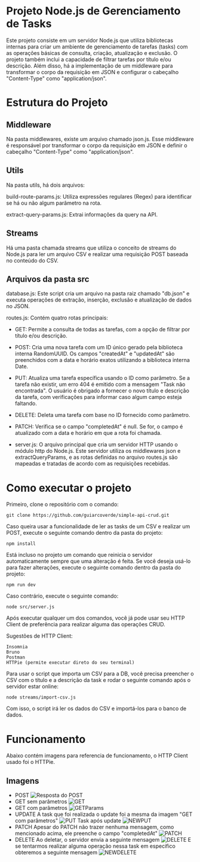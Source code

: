 # Projeto Node.js de Gerenciamento de Tasks
Este projeto consiste em um servidor Node.js que utiliza bibliotecas internas para criar um ambiente de gerenciamento de tarefas (tasks) com as operações básicas de consulta, criação, atualização e exclusão. O projeto também inclui a capacidade de filtrar tarefas por título e/ou descrição. Além disso, há a implementação de um middleware para transformar o corpo da requisição em JSON e configurar o cabeçalho "Content-Type" como "application/json".

# Estrutura do Projeto 
## Middleware
Na pasta middlewares, existe um arquivo chamado json.js. Esse middleware é responsável por transformar o corpo da requisição em JSON e definir o cabeçalho "Content-Type" como "application/json".

## Utils
Na pasta utils, há dois arquivos:

build-route-params.js: Utiliza expressões regulares (Regex) para identificar se há ou não algum parâmetro na rota.

extract-query-params.js: Extrai informações da query na API.

## Streams
Há uma pasta chamada streams que utiliza o conceito de streams do Node.js para ler um arquivo CSV e realizar uma requisição POST baseada no conteúdo do CSV.

## Arquivos da pasta src
database.js: Este script cria um arquivo na pasta raiz chamado "db.json" e executa operações de extração, inserção, exclusão e atualização de dados no JSON.

routes.js: Contém quatro rotas principais:

- GET: Permite a consulta de todas as tarefas, com a opção de filtrar por título e/ou descrição.

- POST: Cria uma nova tarefa com um ID único gerado pela biblioteca interna RandomUUID. Os campos "createdAt" e "updatedAt" são preenchidos com a data e horário exatos utilizando a biblioteca interna Date.

- PUT: Atualiza uma tarefa específica usando o ID como parâmetro. Se a tarefa não existir, um erro 404 é emitido com a mensagem "Task não encontrada". O usuário é obrigado a fornecer o novo título e descrição da tarefa, com verificações para informar caso algum campo esteja faltando.

- DELETE: Deleta uma tarefa com base no ID fornecido como parâmetro.

- PATCH: Verifica se o campo "completedAt" é null. Se for, o campo é atualizado com a data e horário em que a rota foi chamada.

- server.js: O arquivo principal que cria um servidor HTTP usando o módulo http do Node.js. Este servidor utiliza os middlewares json e extractQueryParams, e as rotas definidas no arquivo routes.js são mapeadas e tratadas de acordo com as requisições recebidas.

# Como executar o projeto
Primeiro, clone o repositório com o comando:
```console
git clone https://github.com/guiarcoverde/simple-api-crud.git
```
Caso queira usar a funcionalidade de ler as tasks de um CSV e realizar um POST, execute o seguinte comando dentro da pasta do projeto:
```console
npm install
```
Está incluso no projeto um comando que reinicia o servidor automaticamente sempre que uma alteração é feita. Se você deseja usá-lo para fazer alterações, execute o seguinte comando dentro da pasta do projeto:
```console
npm run dev
```
Caso contrário, execute o seguinte comando:
```console
node src/server.js
```
Após executar qualquer um dos comandos, você já pode usar seu HTTP Client de preferência para realizar alguma das operações CRUD.



Sugestões de HTTP Client:
```console
Insomnia
Bruno
Postman
HTTPie (permite executar direto do seu terminal)
```

Para usar o script que importa um CSV para a DB, você precisa preencher o CSV com o título e a descrição da task e rodar o seguinte comando após o servidor estar online:
```console
node streams/import-csv.js
```
Com isso, o script irá ler os dados do CSV e importá-los para o banco de dados.

# Funcionamento
Abaixo contém imagens para referencia de funcionamento, o HTTP Client usado foi o HTTPie.
## Imagens
- POST
![Resposta do POST](https://i.imgur.com/fb8eoeD.png)
- GET sem parâmetros
![GET](https://i.imgur.com/PWN1yZj.png)
- GET com parâmetros
![GETParams](https://i.imgur.com/WQrESmM.png)
- UPDATE
A task que foi realizada o update foi a mesma da imagem "GET com parâmetros"
![PUT](https://i.imgur.com/kI1zOSG.png)
Task após update
![NEWPUT](https://i.imgur.com/URVYzd9.png)
- PATCH
Apesar do PATCH não trazer nenhuma mensagem, como mencionado acima, ele preenche o campo "completedAt"
![PATCH](https://i.imgur.com/bvXF9bI.png)
- DELETE
Ao deletar, o servidor envia a seguinte mensagem
![DELETE](https://i.imgur.com/bN9QKN3.png)
E se tentarmos realizar alguma operação nessa task em especifico obteremos a seguinte mensagem
![NEWDELETE](https://i.imgur.com/47WBnlF.png)